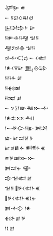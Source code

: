 <div class='block'>
<div class='line'>𒋚𒌉 𒌑</div>
<div class='line'>𒀸 𒀀𒇉𒄭𒊑𒋼</div>
<div class='line'>𒌨𒋫𒄠𒈨 𒄿</div>
<div class='line'>𒀀𒊓𒈾𒀀𒆷 𒈠𒀀</div>
<div class='line'>𒆷𒋡𒁀𒆠 𒈠𒀀</div>
<div class='line'>𒁀𒋾𒄣𒌓 𒀸 𒌋𒅗</div>
<div class='line'>𒁹𒀭𒌋𒐊𒄿 𒅅𒁲𒁉</div>
<div class='line'>𒀀𒀀𒅆 𒇻</div>
<div class='line'>𒀀𒈬𒀜</div>
<div class='line'>𒍝𒉈 𒋗</div>
<div class='line'>𒀸 𒆳𒋛𒅔𒄀𒁍𒋾</div>
<div class='line'>𒁹𒀭𒉺𒉽𒉽 𒋀𒋙</div>
<div class='line'>𒁹𒀸𒋩𒀖𒀀𒉌 𒀉𒋫</div>
<div class='line'>𒇽 𒄿𒁺𒆪 𒊩</div>
<div class='line'>𒄿𒁀𒀾𒅆 𒌦𒈨𒌍</div>
<div class='line'>𒌑𒃻𒀜𒁍𒁍</div>
<div class='line'>𒀉𒁺𒉡 𒊍</div>
<div class='line'>𒄠𒈠𒅗 𒇻</div>
<div class='line'>𒈠𒀀 𒃻𒌋𒊕𒈨𒌍</div>
<div class='line'>𒃻𒌋𒊕𒈨𒌍𒋙𒉡</div>
<div class='line'>𒀉𒋾𒁷 𒁹𒀭</div>
<div class='line'>𒈬𒉿𒋗 𒃻</div>
<div class='line'>𒁹𒋙 𒇻</div>
</div>